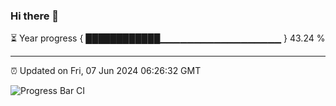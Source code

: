 ### Hi there 👋

⏳ Year progress { ████████████▁▁▁▁▁▁▁▁▁▁▁▁▁▁▁▁▁▁ } 43.24 %

---

⏰ Updated on Fri, 07 Jun 2024 06:26:32 GMT

![Progress Bar CI](https://github.com/ZhaoGui/ZhaoGui/workflows/Progress%20Bar%20CI/badge.svg)

